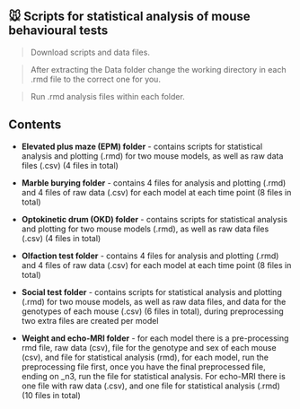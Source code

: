 ## 🐭 Scripts for statistical analysis of mouse behavioural tests 

>
>Download scripts and data files.

>
>After extracting the Data folder change the working directory in each .rmd file to the correct one for you.

>
>Run .rmd analysis files within each folder.

## Contents

* **Elevated plus maze (EPM) folder** - contains scripts for statistical analysis and plotting (.rmd) for two mouse models, as well as raw data files (.csv) (4 files in total)

* **Marble burying folder** - contains 4 files for analysis and plotting (.rmd) and 4 files of raw data (.csv) for each model at each time point (8 files in total)

* **Optokinetic drum (OKD) folder** - contains scripts for statistical analysis and plotting for two mouse models (.rmd), as well as raw data files (.csv) (4 files in total)

* **Olfaction test folder** - contains 4 files for analysis and plotting (.rmd) and 4 files of raw data (.csv) for each model at each time point (8 files in total)

* **Social test folder** - contains scripts for statistical analysis and plotting (.rmd) for two mouse models, as well as raw data files, and data for the genotypes of each mouse (.csv) (6 files in total), during preprocessing two extra files are created per model

* **Weight and echo-MRI folder** - for each model there is a pre-processing rmd file, raw data (csv), file for the genotype and sex of each mouse (csv), and file for statistical analysis (rmd), for each model, run the preprocessing file first, once you have the final preprocessed file, ending on _n3, run the file for statistical analysis.
For echo-MRI there is one file with raw data (.csv), and one file for statistical analysis (.rmd) (10 files in total)
